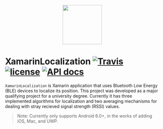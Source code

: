 <div style="text-align:center"><img src="https://i.imgur.com/m2Q84Mc.png" width="128" height="128" /></div>

# XamarinLocalization   [![Travis](https://img.shields.io/travis/rust-lang/rust.svg)]() [![license](https://img.shields.io/github/license/mashape/apistatus.svg)]() [![API docs](https://img.shields.io/badge/apidocs-DotNetApis-blue.svg?style=flat-square)](http://dotnetapis.com/pkg/ble.net)

`XamarinLocalization` is Xamarin application that uses Bluetooth Low Energy (BLE) devices to localize its position. This project was developed as a major qualifying project for a university degree. Currently it has three implemented algorithms for localization and two averaging mechanisms for dealing with stray recieved signal strength (RSSI) values. 

> Note: Currently only supports Android 6.0+, in the works of adding iOS, Mac, and UWP.